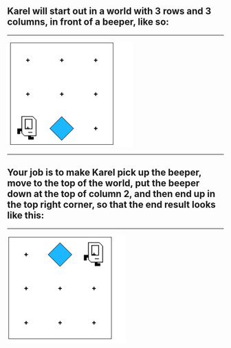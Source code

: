 ## Karel will start out in a world with 3 rows and 3 columns, in front of a beeper, like so:

--------------------------------------------

<img src="/Images/move_beeper_world.PNG"/>

-------------------------------------
## Your job is to make Karel pick up the beeper, move to the top of the world, put the beeper down at the top of column 2, and then end up in the top right corner, so that the end result looks like this:

----------------------------------

<img src="/Images/move_beeper_goal.PNG"/>
